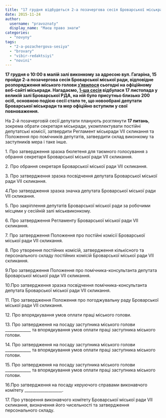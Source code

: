 ```yaml
---
title: "17 грудня відбудеться 2-а позачергова сесія Броварської міськради"
date: 2015-11-24
author: 
  username: "pravoznaty"
  display_name: "Маєш право знати"
categories: 
  - "novyny"
tags: 
  - "2-a-pozachergova-sesiya"
  - "brovary"
  - "vibir-redaktsiyi"
  - "novini"
---
```


**17 грудня о 10:00 в малій залі виконкому за адресою вул. Гагаріна, 15 пройде 2-а позачергова сесія Броварської міської ради, відповідне розпорядження міського голови [з’явилося](https://brovary-rada.gov.ua/rozporyadzhennya-m%D1%96skogo-golovi-v%D1%96d-23112015-%E2%84%96194-od-pro-sklikannya-drugo%D1%97-pozachergovo%D1%97-ses%D1%96%D1%97-brova) сьогодні на офіційному веб-сайті міськради. Нагадаємо, [1-ша сесія](https://mpz.brovary.org/initsiatsiya-neofitiv-novoobrani-brovarski-deputaty-projshly-ofitsijne-posvyachennya-u-vladu/) відбулася 17 листопада у великій залі Броварської РДА, на ній було присутньо близько 200 осіб, основною подією сесії стало те, що новообрані депутати Броварської міськради та мер офіційно вступили у свої повноваження.**

На 2-й позачерговій сесії депутати планують розглянути **17 питань**, зокрема обрати секретаря міськради, укомплектувати постійні депутатські комісії, затвердити Регламент міськради VII скликання та Положення про помічників депутатів, затвердити склад виконкому та заступників мера і таке інше.

1\. Про затвердження зразка бюлетеня для таємного голосування з обрання секретаря Броварської міської ради VІІ скликання.

2\. Про обрання секретаря Броварської міської ради VІІ скликання.

3\. Про затвердження зразка посвідчення депутата Броварської міської ради VІІ скликання.

4.Про затвердження зразка значка депутата Броварської міської ради VІІ скликання.

5\. Про закріплення депутатів Броварської міської ради за робочими місцями у сесійній залі міськвиконкому.

6\. Про затвердження Регламенту Броварської міської ради VІІ скликання.

7\. Про затвердження Положення про постійні комісії Броварської міської ради VІІ скликання.

8\. Про утворення постійних комісій, затвердження кількісного та персонального складу постійних комісій Броварської міської ради VІІ скликання.

9.Про затвердження Положення про помічника-консультанта депутата Броварської міської ради VІІ скликання.

10.Про затвердження зразка посвідчення помічника-консультанта депутата Броварської міської ради VІІ скликання.

11\. Про затвердження Положення про погоджувальну раду Броварської міської ради VІІ скликання.

12\. Про впорядкування умов оплати праці міського голови.

13\. Про затвердження на посаду заступника міського голови \_\_\_\_\_\_\_\_\_\_\_\_\_ та впорядкування умов оплати праці заступника міського голови.

14\. Про затвердження на посаду заступника міського голови \_\_\_\_\_\_\_\_\_\_\_\_\_ та впорядкування умов оплати праці заступника міського голови.

15\. Про затвердження на посаду заступника міського голови \_\_\_\_\_\_\_\_\_\_\_\_\_ та впорядкування умов оплати праці заступника міського голови.

16.Про затвердження на посаду керуючого справами виконавчого комітету \_\_\_\_\_\_\_\_\_\_\_\_\_\_\_\_\_\_\_.

17\. Про утворення виконавчого комітету Броварської міської ради VІІ скликання, визначення його чисельності та затвердження персонального складу.
